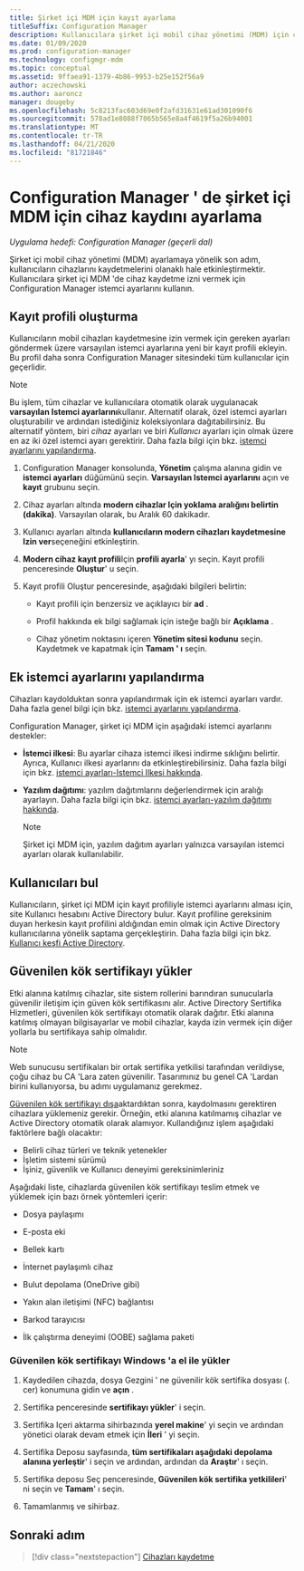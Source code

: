 ```yaml
---
title: Şirket içi MDM için kayıt ayarlama
titleSuffix: Configuration Manager
description: Kullanıcılara şirket içi mobil cihaz yönetimi (MDM) için cihazlarını kaydetme izni verin Configuration Manager.
ms.date: 01/09/2020
ms.prod: configuration-manager
ms.technology: configmgr-mdm
ms.topic: conceptual
ms.assetid: 9ffaea91-1379-4b86-9953-b25e152f56a9
author: aczechowski
ms.author: aaroncz
manager: dougeby
ms.openlocfilehash: 5c8213fac603d69e0f2afd31631e61ad301090f6
ms.sourcegitcommit: 578ad1e8088f7065b565e8a4f4619f5a26b94001
ms.translationtype: MT
ms.contentlocale: tr-TR
ms.lasthandoff: 04/21/2020
ms.locfileid: "81721846"
---
```

# <a name="set-up-device-enrollment-for-on-premises-mdm-in-configuration-manager"></a>Configuration Manager ' de şirket içi MDM için cihaz kaydını ayarlama

*Uygulama hedefi: Configuration Manager (geçerli dal)*

Şirket içi mobil cihaz yönetimi (MDM) ayarlamaya yönelik son adım, kullanıcıların cihazlarını kaydetmelerini olanaklı hale etkinleştirmektir. Kullanıcılara şirket içi MDM 'de cihaz kaydetme izni vermek için Configuration Manager istemci ayarlarını kullanın.

## <a name="create-an-enrollment-profile"></a><a name="bkmk_createProf"></a>Kayıt profili oluşturma

Kullanıcıların mobil cihazları kaydetmesine izin vermek için gereken ayarları göndermek üzere varsayılan istemci ayarlarına yeni bir kayıt profili ekleyin. Bu profil daha sonra Configuration Manager sitesindeki tüm kullanıcılar için geçerlidir.

> [!NOTE]
> Bu işlem, tüm cihazlar ve kullanıcılara otomatik olarak uygulanacak **varsayılan Istemci ayarlarını**kullanır. Alternatif olarak, özel istemci ayarları oluşturabilir ve ardından istediğiniz koleksiyonlara dağıtabilirsiniz. Bu alternatif yöntem, biri *cihaz* ayarları ve biri *Kullanıcı* ayarları için olmak üzere en az iki özel istemci ayarı gerektirir. Daha fazla bilgi için bkz. [istemci ayarlarını yapılandırma](../../core/clients/deploy/configure-client-settings.md).

1. Configuration Manager konsolunda, **Yönetim** çalışma alanına gidin ve **istemci ayarları** düğümünü seçin. **Varsayılan Istemci ayarlarını** açın ve **kayıt** grubunu seçin.

1. Cihaz ayarları altında **modern cihazlar Için yoklama aralığını belirtin (dakika)**. Varsayılan olarak, bu Aralık 60 dakikadır.

1. Kullanıcı ayarları altında **kullanıcıların modern cihazları kaydetmesine Izin ver**seçeneğini etkinleştirin.

1. **Modern cihaz kayıt profili**Için **profili ayarla**' yı seçin. Kayıt profili penceresinde **Oluştur**' u seçin.

1. Kayıt profili Oluştur penceresinde, aşağıdaki bilgileri belirtin:

    - Kayıt profili için benzersiz ve açıklayıcı bir **ad** .

    - Profil hakkında ek bilgi sağlamak için isteğe bağlı bir **Açıklama** .

    - Cihaz yönetim noktasını içeren **Yönetim sitesi kodunu** seçin. Kaydetmek ve kapatmak için **Tamam ' ı** seçin.

## <a name="configure-additional-client-settings"></a><a name="bkmk_addClient"></a>Ek istemci ayarlarını yapılandırma

Cihazları kaydolduktan sonra yapılandırmak için ek istemci ayarları vardır. Daha fazla genel bilgi için bkz. [istemci ayarlarını yapılandırma](../../core/clients/deploy/configure-client-settings.md).

Configuration Manager, şirket içi MDM için aşağıdaki istemci ayarlarını destekler:

- **İstemci ilkesi**: Bu ayarlar cihaza istemci ilkesi indirme sıklığını belirtir. Ayrıca, Kullanıcı ilkesi ayarlarını da etkinleştirebilirsiniz. Daha fazla bilgi için bkz. [istemci ayarları-Istemci Ilkesi hakkında](../../core/clients/deploy/about-client-settings.md#client-policy).

- **Yazılım dağıtımı**: yazılım dağıtımlarını değerlendirmek için aralığı ayarlayın. Daha fazla bilgi için bkz. [istemci ayarları-yazılım dağıtımı hakkında](../../core/clients/deploy/about-client-settings.md#software-deployment).

    > [!NOTE]
    > Şirket içi MDM için, yazılım dağıtım ayarları yalnızca varsayılan istemci ayarları olarak kullanılabilir.

## <a name="discover-users"></a><a name="bkmk_enableUsers"></a>Kullanıcıları bul

Kullanıcıların, şirket içi MDM için kayıt profiliyle istemci ayarlarını alması için, site Kullanıcı hesabını Active Directory bulur. Kayıt profiline gereksinim duyan herkesin kayıt profilini aldığından emin olmak için Active Directory kullanıcılarına yönelik saptama gerçekleştirin. Daha fazla bilgi için bkz. [Kullanıcı keşfi Active Directory](../../core/servers/deploy/configure/about-discovery-methods.md#bkmk_aboutUser).

## <a name="install-the-trusted-root-certificate"></a><a name="bkmk_storeCert"></a>Güvenilen kök sertifikayı yükler

Etki alanına katılmış cihazlar, site sistem rollerini barındıran sunucularla güvenilir iletişim için güven kök sertifikasını alır. Active Directory Sertifika Hizmetleri, güvenilen kök sertifikayı otomatik olarak dağıtır. Etki alanına katılmış olmayan bilgisayarlar ve mobil cihazlar, kayda izin vermek için diğer yollarla bu sertifikaya sahip olmalıdır.

> [!NOTE]
> Web sunucusu sertifikaları bir ortak sertifika yetkilisi tarafından verildiyse, çoğu cihaz bu CA 'Lara zaten güvenilir. Tasarımınız bu genel CA 'Lardan birini kullanıyorsa, bu adımı uygulamanız gerekmez.

[Güvenilen kök sertifikayı dışa](set-up-certificates-on-premises-mdm.md#bkmk_exportCert)aktardıktan sonra, kaydolmasını gerektiren cihazlara yüklemeniz gerekir. Örneğin, etki alanına katılmamış cihazlar ve Active Directory otomatik olarak alamıyor. Kullandığınız işlem aşağıdaki faktörlere bağlı olacaktır:

- Belirli cihaz türleri ve teknik yetenekler
- İşletim sistemi sürümü
- İşiniz, güvenlik ve Kullanıcı deneyimi gereksinimleriniz

Aşağıdaki liste, cihazlarda güvenilen kök sertifikayı teslim etmek ve yüklemek için bazı örnek yöntemleri içerir:

- Dosya paylaşımı

- E-posta eki

- Bellek kartı

- İnternet paylaşımlı cihaz

- Bulut depolama (OneDrive gibi)

- Yakın alan iletişimi (NFC) bağlantısı

- Barkod tarayıcısı

- İlk çalıştırma deneyimi (OOBE) sağlama paketi

### <a name="manually-install-the-trusted-root-certificate-in-windows"></a>Güvenilen kök sertifikayı Windows 'a el ile yükler

1. Kaydedilen cihazda, dosya Gezgini ' ne güvenilir kök sertifika dosyası (. cer) konumuna gidin ve **açın** .

1. Sertifika penceresinde **sertifikayı yükler**' i seçin.

1. Sertifika Içeri aktarma sihirbazında **yerel makine**' yi seçin ve ardından yönetici olarak devam etmek için **İleri** ' yi seçin.

1. Sertifika Deposu sayfasında, **tüm sertifikaları aşağıdaki depolama alanına yerleştir**' i seçin ve ardından, ardından da **Araştır**' ı seçin.

1. Sertifika deposu Seç penceresinde, **Güvenilen kök sertifika yetkilileri**' ni seçin ve **Tamam**' ı seçin.

1. Tamamlanmış ve sihirbaz.

## <a name="next-step"></a>Sonraki adım

> [!div class="nextstepaction"]
> [Cihazları kaydetme](../deploy-use/enroll-devices-on-premises-mdm.md)
